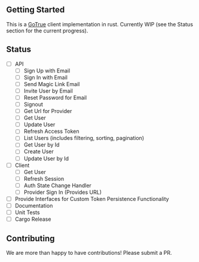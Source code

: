 ## Getting Started

This is a [GoTrue](https://github.com/supabase/gotrue) client implementation in rust. Currently WIP (see the Status section for the current progress).

## Status

- [ ] API
  - [ ] Sign Up with Email
  - [ ] Sign In with Email
  - [ ] Send Magic Link Email
  - [ ] Invite User by Email
  - [ ] Reset Password for Email
  - [ ] Signout
  - [ ] Get Url for Provider
  - [ ] Get User
  - [ ] Update User
  - [ ] Refresh Access Token
  - [ ] List Users (includes filtering, sorting, pagination)
  - [ ] Get User by Id
  - [ ] Create User
  - [ ] Update User by Id
- [ ] Client
  - [ ] Get User
  - [ ] Refresh Session
  - [ ] Auth State Change Handler
  - [ ] Provider Sign In (Provides URL)
- [ ] Provide Interfaces for Custom Token Persistence Functionality
- [ ] Documentation
- [ ] Unit Tests
- [ ] Cargo Release

## Contributing

We are more than happy to have contributions! Please submit a PR.
